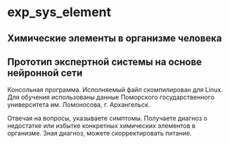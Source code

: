 # exp_sys_element
## Химические элементы в организме человека
## Прототип экспертной системы на основе нейронной сети
Консольная программа. Исполняемый файл скомпилирован для Linux.
Для обучения использованы данные Поморского государственного университета им. Ломоносова, г. Архангельск.


Отвечая на вопросы, указываете симптомы.
Получаете диагноз о недостатке или избытке конкретных химических элементов в организме.
Зная диагноз, можете скорректировать питание.
